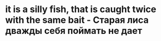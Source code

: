 # it is a silly fish, that is caught twice with the same bait - Старая лиса дважды себя поймать не дает
